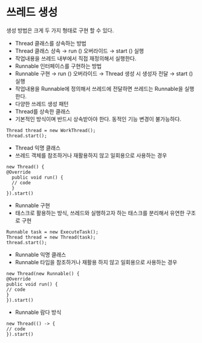 # 쓰레드 생성 
생성 방법은 크게 두 가지 형태로 구현 할 수 있다.

- Thread 클래스를 상속하는 방법
- Thread 클래스 상속 → run () 오버라이드 → start () 실행
- 작업내용을 쓰레드 내부에서 직접 재정의해서 실행한다.
- Runnable 인터페이스를 구현하는 방법
- Runnable  구현 → run () 오버라이드 → Thread  생성 시 생성자 전달 → start () 실행
- 작업내용을 Runnable에 정의해서 쓰레드에 전달하면 쓰레드는 Runnable을 실행한다.
- 다양한 쓰레드 생성 패턴
- Thread를 상속한 클래스
- 기본적인 방식이며 반드시 상속받아야 한다. 동적인 기능 변경이 불가능하다.

```
Thread thread = new WorkThread();
thread.start();
```

- Thread 익명 클래스
- 쓰레드 객체를 참조하거나 재활용하지 않고 일회용으로 사용하는 경우

```
new Thread() {
@Override
  public void run() {
  // code
  }
}).start()
```

- Runnable 구현
- 태스크로 활용하는 방식, 쓰레드와 실행하고자 하는 태스크를 분리해서 유연한 구조로 구현

```
Runnable task = new ExecuteTask();
Thread thread = new Thread(task);
thread.start();
```

- Runnable 익명 클래스
- Runnable 타입을 참조하거나 재활용 하지 않고 일회용으로 사용하는 경우

```
new Thread(new Runnable() {
@Override
public void run() {
// code
}
}).start()
```

- Runnable 람다 방식

```
new Thread(() -> {
// code
}).start()
```